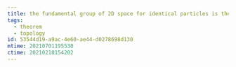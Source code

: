 ```yaml
---
title: the fundamental group of 2D space for identical particles is the braid group
tags:
  - theorem
  - topology
id: 53544d19-a9ac-4e60-ae44-d0278698d130
mtime: 20210701195530
ctime: 20210218154202
---
```


